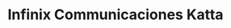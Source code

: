 ---
title: "Infinix Communicaciones Katta"
url: /bogota/infinix-communicaciones-katta/
shop: teléfono móvil
---